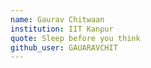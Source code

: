 ```yaml
---
name: Gaurav Chitwaan
institution: IIT Kanpur
quote: Sleep before you think
github_user: GAUARAVCHIT
---
```


